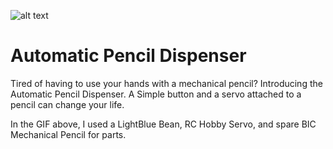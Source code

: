 ![alt text](https://github.com/jzisheng/AutomaticDispensingPencil/blob/master/demo.gif)

# Automatic Pencil Dispenser
Tired of having to use your hands with a mechanical pencil? Introducing the Automatic Pencil Dispenser. A Simple button and a servo attached to a pencil can change your life.

In the GIF above, I used a LightBlue Bean, RC Hobby Servo, and spare BIC Mechanical Pencil for parts.
